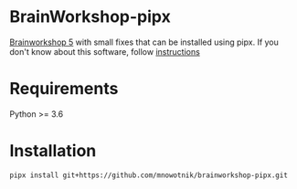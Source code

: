 # BrainWorkshop-pipx

[Brainworkshop 5](https://github.com/brain-workshop/brainworkshop) with small fixes that can be installed using pipx.
If you don't know about this software, follow [instructions](docs/instructions.txt)

# Requirements

Python >= 3.6

# Installation

```bash
pipx install git+https://github.com/mnowotnik/brainworkshop-pipx.git
```
